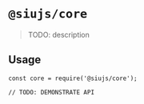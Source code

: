# `@siujs/core`

> TODO: description

## Usage

```
const core = require('@siujs/core');

// TODO: DEMONSTRATE API
```
